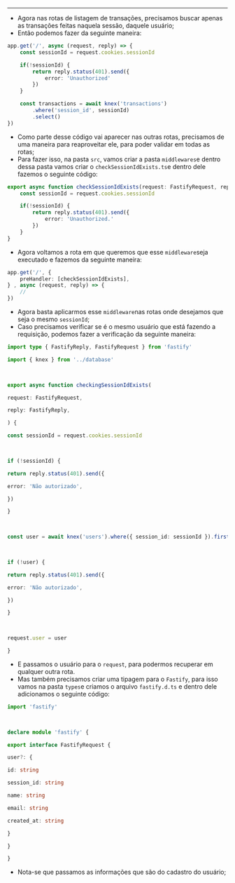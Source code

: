 ___
- Agora nas rotas de listagem de transações, precisamos buscar apenas as transações feitas naquela sessão, daquele usuário;
- Então podemos fazer da seguinte maneira:
```ts
app.get('/', async (request, reply) => {
	const sessionId = request.cookies.sessionId

	if(!sessionId) {
		return reply.status(401).send({
			error: 'Unauthorized'
		})
	}

	const transactions = await knex('transactions')
		.where('session_id', sessionId)
		.select()
})
```
- Como parte desse código vai aparecer nas outras rotas, precisamos de uma maneira para reaproveitar ele, para poder validar em todas as rotas;
- Para fazer isso, na pasta `src`, vamos criar a pasta `middlewares`e dentro dessa pasta vamos criar o `checkSessionIdExists.ts`e dentro dele fazemos o seguinte código:
```ts
export async function checkSessionIdExists(request: FastifyRequest, reply: FastifyReply) {
	const sessionId = request.cookies.sessionId

	if(!sessionId) {
		return reply.status(401).send({
			error: 'Unauthorized.'
		})
	}
}
```
- Agora voltamos a rota em que queremos que esse `middleware`seja executado e fazemos da seguinte maneira:
```ts
app.get('/', {
	preHandler: [checkSessionIdExists],
} , async (request, reply) => {
	//
})
```
- Agora basta aplicarmos esse `middleware`nas rotas onde desejamos que seja o mesmo `sessionId`;
- Caso precisamos verificar se é o mesmo usuário que está fazendo a requisição, podemos fazer a verificação da seguinte maneira:
```ts
import type { FastifyReply, FastifyRequest } from 'fastify'

import { knex } from '../database'

  

export async function checkingSessionIdExists(

request: FastifyRequest,

reply: FastifyReply,

) {

const sessionId = request.cookies.sessionId

  

if (!sessionId) {

return reply.status(401).send({

error: 'Não autorizado',

})

}

  

const user = await knex('users').where({ session_id: sessionId }).first()

  

if (!user) {

return reply.status(401).send({

error: 'Não autorizado',

})

}

  

request.user = user

}
```
- E passamos o usuário para o `request`, para podermos recuperar em qualquer outra rota.
- Mas também precisamos criar uma tipagem para o `Fastify`, para isso vamos na pasta `types`e criamos o arquivo `fastify.d.ts` e dentro dele adicionamos o seguinte código:
```ts
import 'fastify'

  

declare module 'fastify' {

export interface FastifyRequest {

user?: {

id: string

session_id: string

name: string

email: string

created_at: string

}

}

}
```
- Nota-se que passamos as informações que são do cadastro do usuário;